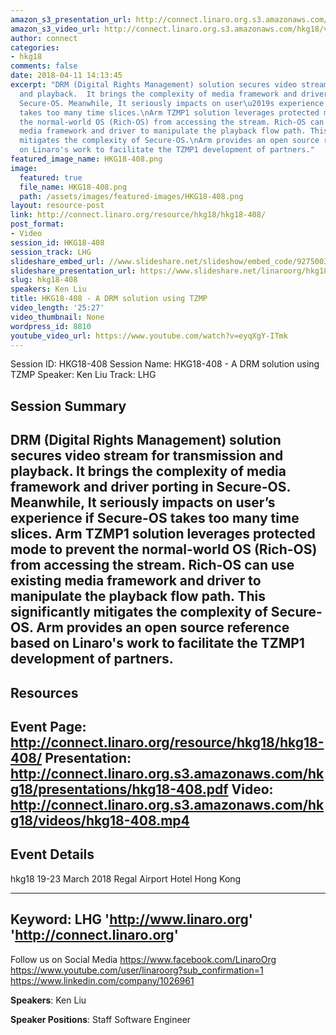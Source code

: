 ```yaml
---
amazon_s3_presentation_url: http://connect.linaro.org.s3.amazonaws.com/hkg18/presentations/hkg18-408.pdf
amazon_s3_video_url: http://connect.linaro.org.s3.amazonaws.com/hkg18/videos/hkg18-408.mp4
author: connect
categories:
- hkg18
comments: false
date: 2018-04-11 14:13:45
excerpt: "DRM (Digital Rights Management) solution secures video stream for transmission
  and playback.  It brings the complexity of media framework and driver porting in
  Secure-OS. Meanwhile, It seriously impacts on user\u2019s experience if Secure-OS
  takes too many time slices.\nArm TZMP1 solution leverages protected mode to prevent
  the normal-world OS (Rich-OS) from accessing the stream. Rich-OS can use existing
  media framework and driver to manipulate the playback flow path. This significantly
  mitigates the complexity of Secure-OS.\nArm provides an open source reference based
  on Linaro's work to facilitate the TZMP1 development of partners."
featured_image_name: HKG18-408.png
image:
  featured: true
  file_name: HKG18-408.png
  path: /assets/images/featured-images/HKG18-408.png
layout: resource-post
link: http://connect.linaro.org/resource/hkg18/hkg18-408/
post_format:
- Video
session_id: HKG18-408
session_track: LHG
slideshare_embed_url: //www.slideshare.net/slideshow/embed_code/92750037
slideshare_presentation_url: https://www.slideshare.net/linaroorg/hkg18408-a-drm-solution-using-tzmp
slug: hkg18-408
speakers: Ken Liu
title: HKG18-408 - A DRM solution using TZMP
video_length: '25:27'
video_thumbnail: None
wordpress_id: 8810
youtube_video_url: https://www.youtube.com/watch?v=eyqXgY-ITmk
---
```


Session ID: HKG18-408
Session Name: HKG18-408 - A DRM solution using TZMP
Speaker: Ken Liu
Track: LHG


## Session Summary
DRM (Digital Rights Management) solution secures video stream for transmission and playback.  It brings the complexity of media framework and driver porting in Secure-OS. Meanwhile, It seriously impacts on user’s experience if Secure-OS takes too many time slices.
Arm TZMP1 solution leverages protected mode to prevent the normal-world OS (Rich-OS) from accessing the stream. Rich-OS can use existing media framework and driver to manipulate the playback flow path. This significantly mitigates the complexity of Secure-OS.
Arm provides an open source reference based on Linaro's work to facilitate the TZMP1 development of partners.
---------------------------------------------------
## Resources
Event Page: http://connect.linaro.org/resource/hkg18/hkg18-408/
Presentation: http://connect.linaro.org.s3.amazonaws.com/hkg18/presentations/hkg18-408.pdf
Video: http://connect.linaro.org.s3.amazonaws.com/hkg18/videos/hkg18-408.mp4
 ---------------------------------------------------
## Event Details
hkg18
19-23 March 2018 
Regal Airport Hotel Hong Kong

---------------------------------------------------
Keyword: LHG
'http://www.linaro.org'
'http://connect.linaro.org'
---------------------------------------------------
Follow us on Social Media
https://www.facebook.com/LinaroOrg
https://www.youtube.com/user/linaroorg?sub_confirmation=1
https://www.linkedin.com/company/1026961

**Speakers**: Ken Liu

**Speaker Positions**: Staff Software Engineer